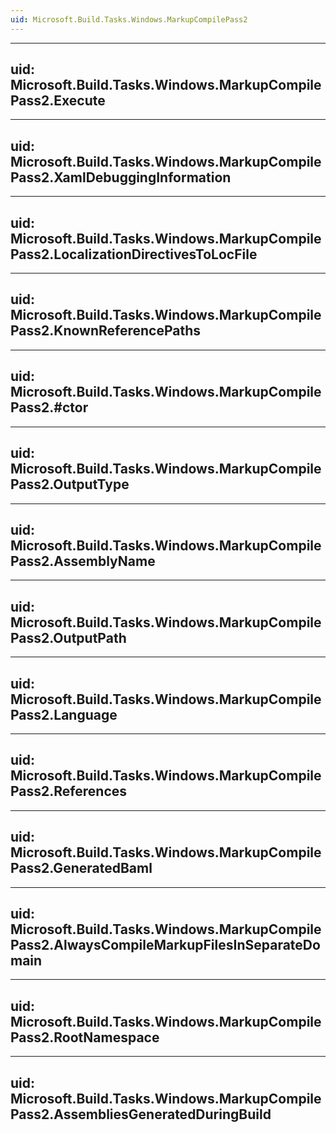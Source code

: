 ```yaml
---
uid: Microsoft.Build.Tasks.Windows.MarkupCompilePass2
---
```


---
uid: Microsoft.Build.Tasks.Windows.MarkupCompilePass2.Execute
---

---
uid: Microsoft.Build.Tasks.Windows.MarkupCompilePass2.XamlDebuggingInformation
---

---
uid: Microsoft.Build.Tasks.Windows.MarkupCompilePass2.LocalizationDirectivesToLocFile
---

---
uid: Microsoft.Build.Tasks.Windows.MarkupCompilePass2.KnownReferencePaths
---

---
uid: Microsoft.Build.Tasks.Windows.MarkupCompilePass2.#ctor
---

---
uid: Microsoft.Build.Tasks.Windows.MarkupCompilePass2.OutputType
---

---
uid: Microsoft.Build.Tasks.Windows.MarkupCompilePass2.AssemblyName
---

---
uid: Microsoft.Build.Tasks.Windows.MarkupCompilePass2.OutputPath
---

---
uid: Microsoft.Build.Tasks.Windows.MarkupCompilePass2.Language
---

---
uid: Microsoft.Build.Tasks.Windows.MarkupCompilePass2.References
---

---
uid: Microsoft.Build.Tasks.Windows.MarkupCompilePass2.GeneratedBaml
---

---
uid: Microsoft.Build.Tasks.Windows.MarkupCompilePass2.AlwaysCompileMarkupFilesInSeparateDomain
---

---
uid: Microsoft.Build.Tasks.Windows.MarkupCompilePass2.RootNamespace
---

---
uid: Microsoft.Build.Tasks.Windows.MarkupCompilePass2.AssembliesGeneratedDuringBuild
---
